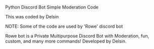 Python Discord Bot Simple Moderation Code

This was coded by Delsin

NOTE: Some of the code are used by 'Rowe' discord bot

Rowe bot is a Private Multipurpose Discord Bot with Moderation, fun, custom, and many more commands! Developed by Delsin.
